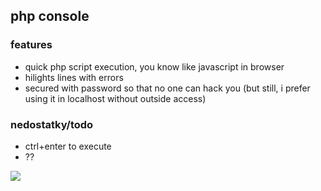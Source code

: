 ## php console

### features
- quick php script execution, you know like javascript in browser
- hilights lines with errors
- secured with password so that no one can hack you (but still, i prefer using it in localhost without outside access)

### nedostatky/todo
- ctrl+enter to execute
- ??

<img src="https://raw.github.com/idpsycho/brmstuff/master/eval/eval.png">
